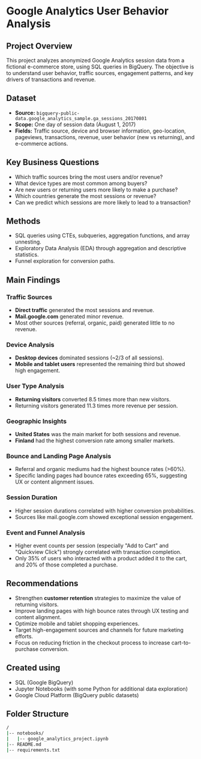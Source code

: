 # Google Analytics User Behavior Analysis

## Project Overview

This project analyzes anonymized Google Analytics session data from a fictional e-commerce store, using SQL queries in BigQuery. The objective is to understand user behavior, traffic sources, engagement patterns, and key drivers of transactions and revenue.

## Dataset

- **Source:** `bigquery-public-data.google_analytics_sample.ga_sessions_20170801`
- **Scope:** One day of session data (August 1, 2017)
- **Fields:** Traffic source, device and browser information, geo-location, pageviews, transactions, revenue, user behavior (new vs returning), and e-commerce actions.

## Key Business Questions

- Which traffic sources bring the most users and/or revenue?
- What device types are most common among buyers?
- Are new users or returning users more likely to make a purchase?
- Which countries generate the most sessions or revenue?
- Can we predict which sessions are more likely to lead to a transaction?

## Methods

- SQL queries using CTEs, subqueries, aggregation functions, and array unnesting.
- Exploratory Data Analysis (EDA) through aggregation and descriptive statistics.
- Funnel exploration for conversion paths.

## Main Findings

### Traffic Sources
- **Direct traffic** generated the most sessions and revenue.
- **Mail.google.com** generated minor revenue.
- Most other sources (referral, organic, paid) generated little to no revenue.

### Device Analysis
- **Desktop devices** dominated sessions (~2/3 of all sessions).
- **Mobile and tablet users** represented the remaining third but showed high engagement.

### User Type Analysis
- **Returning visitors** converted 8.5 times more than new visitors.
- Returning visitors generated 11.3 times more revenue per session.

### Geographic Insights
- **United States** was the main market for both sessions and revenue.
- **Finland** had the highest conversion rate among smaller markets.

### Bounce and Landing Page Analysis
- Referral and organic mediums had the highest bounce rates (>60%).
- Specific landing pages had bounce rates exceeding 65%, suggesting UX or content alignment issues.

### Session Duration
- Higher session durations correlated with higher conversion probabilities.
- Sources like mail.google.com showed exceptional session engagement.

### Event and Funnel Analysis
- Higher event counts per session (especially "Add to Cart" and "Quickview Click") strongly correlated with transaction completion.
- Only 35% of users who interacted with a product added it to the cart, and 20% of those completed a purchase.

## Recommendations
- Strengthen **customer retention** strategies to maximize the value of returning visitors.
- Improve landing pages with high bounce rates through UX testing and content alignment.
- Optimize mobile and tablet shopping experiences.
- Target high-engagement sources and channels for future marketing efforts.
- Focus on reducing friction in the checkout process to increase cart-to-purchase conversion.

## Created using
- SQL (Google BigQuery)
- Jupyter Notebooks (with some Python for additional data exploration)
- Google Cloud Platform (BigQuery public datasets)

## Folder Structure

```bash
/
|-- notebooks/
|   |-- google_analytics_project.ipynb
|-- README.md
|-- requirements.txt
```

